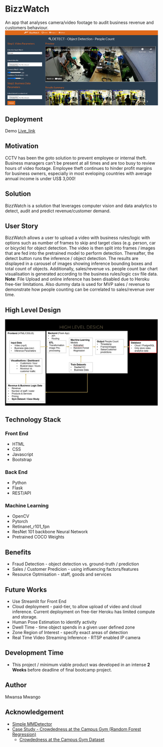 # BizzWatch
An app that analyses camera/video footage to audit business revenue and customers behaviour.
![Project Cover](app_screenshot.png)

## Deployment
Demo [Live_link](https://bizzwatch.herokuapp.com/)

## Motivation
CCTV has been the goto solution to prevent employee or internal theft. Business managers can't be present at all times and are too busy to review hours of video footage. Employee theft continues to hinder profit margins for business owners, especially in most eveloping countries with average annual income is under US$ 3,000!

## Solution 
BizzWatch is a solution that leverages computer vision and data analytics to detect, audit and predict revenue/customer demand.

## User Story
BizzWatch allows a user to upload a video with business rules/logic with options such as number of frames to skip and target class (e.g. person, car or bicycle) for object detection.
The video is then split into frames / images that are fed into the pretrained model to perform detection. Thereafter, the detect button runs the inference / object detection. The results are displayed in a carousel of images showing inference bounding boxes and total count of objects. Additionally, sales/revenue vs. people count bar chart visualisation is generated according to the business rules/logic csv file data. 
**Note**: File Upload and online inference has been disabled due to Heroku free-tier limitations. Also dummy data is used for MVP sales / revenue to demonstrate how people counting can be correlated to sales/revenue over time.

## High Level Design
![High Level Design](hld.jpg)

## Technology Stack

### Front End
* HTML
* CSS
* Javascript
* Bootstrap

### Back End
* Python
* Flask
* REST/API

### Machine Learning
* OpenCV
* Pytorch
* Retinanet_r101_fpn
* ResNet 101 backbone Neural Network
* Pretrained COCO Weights

## Benefits
* Fraud Detection - object detection vs. ground-truth / prediction
* Sales / Customer Predicion - using influencing factors/features
* Resource Optmisation - staff, goods and services
  
## Future Works
* Use Streamlit for Front End
* Cloud deployment - paid-tier, to allow upload of video and cloud inference. Current deployment on free-tier Heroku has limited compute and storage.
* Human Pose Estimation to identify activity
* Dwell Time - time object spends in a given user defined zone
* Zone Region of Interest - specify exact areas of detection
* Real Time Video Streaming Inference - RTSP enabled IP camera 

## Development Time
* This project / minimum viable product was developed in an intense **2 Weeks** before deadline of final bootcamp project.

## Author
Mwansa Mwango

## Acknowledgement
* [Simple MMDetector](https://github.com/akarazniewicz/smd)
* [Case Study - Crowdedness at the Campus Gym (Random Forest Regression)](https://www.kaggle.com/nsrose7224/random-forest-regressor-accuracy-0-91)
  * [Crowdedness at the Campus Gym Dataset](https://www.kaggle.com/nsrose7224/crowdedness-at-the-campus-gym)


